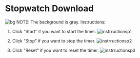 # Stopwatch Download
![bg](https://user-images.githubusercontent.com/116131159/203450665-c36f463b-94ff-41be-a144-533263b48a64.jpg)
NOTE:
The background is gray.
Instructions:

1. Click "Start" if you want to start the timer.
![instrructionsp1](https://user-images.githubusercontent.com/116131159/203450957-68174f22-2cdf-4d78-8ffd-059e4373da7e.png)

2. Click "Stop" if you want to stop the timer.
![instrructionsp2](https://user-images.githubusercontent.com/116131159/203450981-d23351b0-f698-4da3-975b-0fe7b40cad0b.png)

3. Click "Reset" if you want to reset the timer.
![instrructionsp3](https://user-images.githubusercontent.com/116131159/203451018-4735d17d-9f85-47ed-86a8-1fcfd1397867.png)
